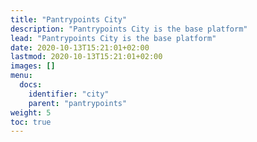 ```yaml
---
title: "Pantrypoints City"
description: "Pantrypoints City is the base platform"
lead: "Pantrypoints City is the base platform"
date: 2020-10-13T15:21:01+02:00
lastmod: 2020-10-13T15:21:01+02:00
images: []
menu:
  docs:
    identifier: "city"
    parent: "pantrypoints"
weight: 5
toc: true
---
```

